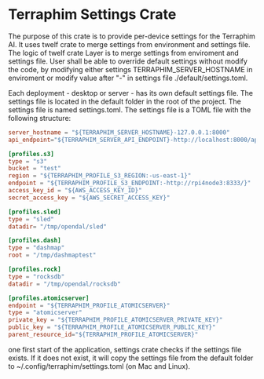 # Terraphim Settings Crate
The purpose of this crate is to provide per-device settings for the Terraphim AI. It uses twelf crate to merge settings from environment and settings file.
The logic of twelf crate Layer is to merge settings from enviroment and settings file. 
User shall be able to override default settings without modify the code, by modifying either settings TERRAPHIM_SERVER_HOSTNAME in enviroment or modify value after "-" in settings file ./default/settings.toml.

Each deployment - desktop or server - has its own default settings file.
 The settings file is located in the default folder in the root of the project. The settings file is named settings.toml. 
 The settings file is a TOML file with the following structure:

```toml
server_hostname = "${TERRAPHIM_SERVER_HOSTNAME}-127.0.0.1:8000"
api_endpoint="${TERRAPHIM_SERVER_API_ENDPOINT}-http://localhost:8000/api"

[profiles.s3]
type = "s3"
bucket = "test"
region = "${TERRAPHIM_PROFILE_S3_REGION:-us-east-1}"
endpoint = "${TERRAPHIM_PROFILE_S3_ENDPOINT:-http://rpi4node3:8333/}"
access_key_id = "${AWS_ACCESS_KEY_ID}"
secret_access_key = "${AWS_SECRET_ACCESS_KEY}"

[profiles.sled]
type = "sled"
datadir= "/tmp/opendal/sled"

[profiles.dash]
type = "dashmap"
root = "/tmp/dashmaptest"

[profiles.rock]
type = "rocksdb"
datadir = "/tmp/opendal/rocksdb" 

[profiles.atomicserver]
endpoint = "${TERRAPHIM_PROFILE_ATOMICSERVER}"
type = "atomicserver"
private_key = "${TERRAPHIM_PROFILE_ATOMICSERVER_PRIVATE_KEY}"
public_key = "${TERRAPHIM_PROFILE_ATOMICSERVER_PUBLIC_KEY}"
parent_resource_id="${TERRAPHIM_PROFILE_ATOMICSERVER}"
```
one first start of the application, settings crate checks if the settings file exists. 
If it does not exist, it will copy the settings file from the default folder to ~/.config/terraphim/settings.toml (on Mac and Linux).